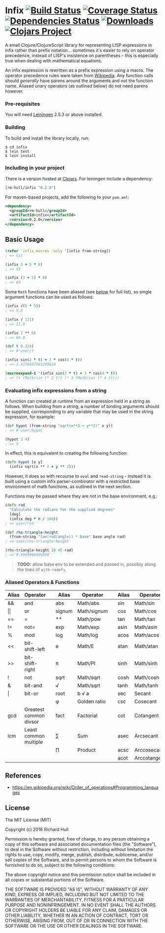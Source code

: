 # Infix [![Build Status](https://travis-ci.org/rm-hull/infix.svg?branch=master)](http://travis-ci.org/rm-hull/infix) [![Coverage Status](https://coveralls.io/repos/rm-hull/infix/badge.svg?branch=master)](https://coveralls.io/r/rm-hull/infix?branch=master) [![Dependencies Status](https://jarkeeper.com/rm-hull/infix/status.svg)](https://jarkeeper.com/rm-hull/infix) [![Downloads](https://jarkeeper.com/rm-hull/infix/downloads.svg)](https://jarkeeper.com/rm-hull/infix) [![Clojars Project](https://img.shields.io/clojars/v/rm-hull/infix.svg)](https://clojars.org/rm-hull/infix)


A small Clojure/ClojureScript library for representing LISP expressions in infix
rather than prefix notation... sometimes it's easier to rely on operator precedence,
instead of LISP's insistence on parentheses – this is especially true when dealing
with mathematical equations.

An infix expression is rewritten as a prefix expression using a macro. The operator
precedence rules were taken from [Wikipedia](https://en.wikipedia.org/wiki/Order_of_operations#Programming_languages).
Any function calls should _generally_ have parens around the arguments and not the function name. Aliased unary operators
(as outlined below) do not need parens however.

### Pre-requisites

You will need [Leiningen](https://github.com/technomancy/leiningen) 2.5.3 or above installed.

### Building

To build and install the library locally, run:

    $ cd infix
    $ lein test
    $ lein install

### Including in your project

There is a version hosted at [Clojars](https://clojars.org/rm-hull/infix).
For leiningen include a dependency:

```clojure
[rm-hull/infix "0.2.0"]
```

For maven-based projects, add the following to your `pom.xml`:

```xml
<dependency>
  <groupId>rm-hull</groupId>
  <artifactId>infix</artifactId>
  <version>0.2.0</version>
</dependency>
```

## Basic Usage

```clojure
(refer 'infix.macros :only '[infix from-string])
; => nil

(infix 3 + 5 * 8)
; => 43

(infix (3 + 5) * 8)
; => 64
```

Some `Math` functions have been aliased (see [below](#aliased-operators--functions) for full list), so single argument functions can be
used as follows:

```clojure
(infix √(5 * 5))
; => 5.0

(infix √ 121)
; => 11.0

(infix 2 ** 6)
; => 64.0

(def t 0.324)
; => #'user/t

(infix sin(2 * t) + 3 * cos(4 * t))
; => 1.4176457261295824

(macroexpand-1 '(infix sin(2 * t) + 3 * cos(4 * t))
; => (+ (Math/sin (* 2 t)) (* 3 (Math/cos (* 4 t))))
```

### Evaluating infix expressions from a string

A function can created at runtime from an expression held in a string as
follows. When building from a string, a number of binding arguments should be
supplied, corresponding to any variable that may be used in the string
expression, for example:

```clojure
(def hypot (from-string "sqrt(x**2 + y**2)" x y))
; => #'user/hypot

(hypot 3 4)
; => 5
```

In effect, this is equivalent to creating the  following function:

```clojure
(defn hypot [x y]
  (infix sqrt(x ** 2 + y ** 2)))
```

However, it does so with recourse to `eval` and `read-string` - instead it is
built using a custom infix parser-combinator with a restricted base environment
of math functions, as outlined in the next section.

Functions may be passed where they are not in the base environment, e.g.:

```clojure
(defn rad
  "Calculate the radians for the supplied degrees"
  [deg]
  (infix deg * π / 180))
; => user/rad

(def rhs-triangle-height
  (from-string "tan(rad(angle)) * base" base angle rad)
; => user/rhs-triangle-height

(rhs-triangle-height 10 45 rad)
; => 9.9999999999998
```

> **TODO:** allow base env to be extended and passed in, possibly
> along the lines of `with-redefs`.

### Aliased Operators & Functions

| Alias  | Operator               |   | Alias  | Operator        |   | Alias  | Operator        |
|--------|------------------------|---|--------|-----------------|---|--------|-----------------|
| &&     | and                    |   | abs    | Math/abs        |   | sin    | Math/sin        |
| \|\|   | or                     |   | signum | Math/signum     |   | cos    | Math/cos        |
| ==     | =                      |   | **     | Math/pow        |   | tan    | Math/tan        |
| !=     | not=                   |   | exp    | Math/exp        |   | asin   | Math/asin       |
| %      | mod                    |   | log    | Math/log        |   | acos   | Math/acos       |
| <<     | bit-shift-left         |   | e      | Math/E          |   | atan   | Math/atan       |
| >>     | bit-shift-right        |   | π      | Math/PI         |   | sinh   | Math/sinh       |
| !      | not                    |   | sqrt   | Math/sqrt       |   | cosh   | Math/cosh       |
| &      | bit-and                |   | √      | Math/sqrt       |   | tanh   | Math/tanh       |
| \|     | bit-or                 |   | root   | b √ a           |   | sec    | Secant          |
|        |                        |   | φ      | Golden ratio    |   | csc    | Cosecant        |
| gcd    | Greatest common divsor |   | fact   | Factorial       |   | cot    | Cotangent       |
| lcm    | Least common multiple  |   | ∑      | Sum             |   | asec   | Arcsecant       |
|        |                        |   | ∏      | Product         |   | acsc   | Arccosecant     |
|        |                        |   |        |                 |   | acot   | Arccotangent    |

## References

* https://en.wikipedia.org/wiki/Order_of_operations#Programming_languages

## License

The MIT License (MIT)

Copyright (c) 2016 Richard Hull

Permission is hereby granted, free of charge, to any person obtaining a copy of
this software and associated documentation files (the "Software"), to deal in
the Software without restriction, including without limitation the rights to
use, copy, modify, merge, publish, distribute, sublicense, and/or sell copies of
the Software, and to permit persons to whom the Software is furnished to do so,
subject to the following conditions:

The above copyright notice and this permission notice shall be included in all
copies or substantial portions of the Software.

THE SOFTWARE IS PROVIDED "AS IS", WITHOUT WARRANTY OF ANY KIND, EXPRESS OR
IMPLIED, INCLUDING BUT NOT LIMITED TO THE WARRANTIES OF MERCHANTABILITY, FITNESS
FOR A PARTICULAR PURPOSE AND NONINFRINGEMENT. IN NO EVENT SHALL THE AUTHORS OR
COPYRIGHT HOLDERS BE LIABLE FOR ANY CLAIM, DAMAGES OR OTHER LIABILITY, WHETHER
IN AN ACTION OF CONTRACT, TORT OR OTHERWISE, ARISING FROM, OUT OF OR IN
CONNECTION WITH THE SOFTWARE OR THE USE OR OTHER DEALINGS IN THE SOFTWARE.
